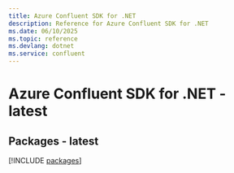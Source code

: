 ```yaml
---
title: Azure Confluent SDK for .NET
description: Reference for Azure Confluent SDK for .NET
ms.date: 06/10/2025
ms.topic: reference
ms.devlang: dotnet
ms.service: confluent
---
```

# Azure Confluent SDK for .NET - latest
## Packages - latest
[!INCLUDE [packages](confluent-index.md)]